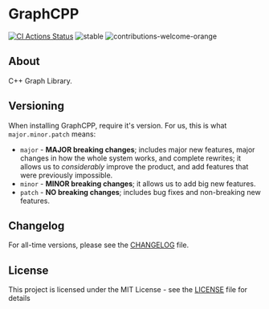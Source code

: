 # GraphCPP

[![CI Actions Status](https://github.com/ZeyadOsama/GraphCPP/workflows/CI/badge.svg)](https://github.com/ZeyadOsama/GraphCPP/actions)
<img src="https://img.shields.io/pypi/status/Django.svg" alt="stable"/>
<img src="https://img.shields.io/badge/contributions-welcome-orange.svg" alt="contributions-welcome-orange"/>

## About
C++ Graph Library.

## Versioning
When installing GraphCPP, require it's version. For us, this is what ```major.minor.patch``` means:

- ```major``` - **MAJOR breaking changes**; includes major new features, major changes in how the whole system works, and complete rewrites; it allows us to _considerably_ improve the product, and add features that were previously impossible.
- ```minor``` - **MINOR breaking changes**; it allows us to add big new features.
- ```patch``` - **NO breaking changes**; includes bug fixes and non-breaking new features.

## Changelog

For all-time versions, please see the [CHANGELOG](CHANGELOG.rst) file.


## License
This project is licensed under the MIT License - see the [LICENSE](LICENSE.txt) file for details

